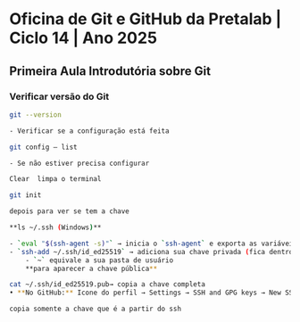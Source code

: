 # Oficina de Git e GitHub da Pretalab | Ciclo 14 | Ano 2025

## Primeira Aula Introdutória sobre Git
### Verificar versão do Git

```bash
git --version

- Verificar se a configuração está feita

git config — list

- Se não estiver precisa configurar

Clear  limpa o terminal 

git init

depois para ver se tem a chave 

**ls ~/.ssh (Windows)**

- `eval "$(ssh-agent -s)"` → inicia o `ssh-agent` e exporta as variáveis de ambiente necessárias para o shell atual.
- `ssh-add ~/.ssh/id_ed25519` → adiciona sua chave privada (fica dentro da pasta `.ssh` do seu usuário).
    - `~` equivale a sua pasta de usuário
    **para aparecer a chave pública**

cat ~/.ssh/id_ed25519.pub→ copia a chave completa
• **No GitHub:** Icone do perfil → Settings → SSH and GPG keys → New SSH key → Colar a a chave e adicionar um titulo (security_pub-key) → Salvar chave

copia somente a chave que é a partir do ssh